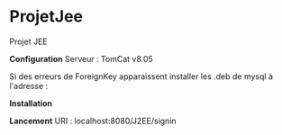 # ProjetJee
Projet JEE 

**Configuration**
Serveur : TomCat v8.05

Si des erreurs de ForeignKey apparaissent installer les .deb de mysql à l'adresse : 


**Installation**


**Lancement**
URI : localhost:8080/J2EE/signin
